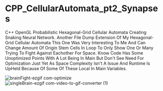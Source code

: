 # CPP_CellularAutomata_pt2_Synapses
C++ OpenGL Probabilistic Hexagonal-Grid Cellular Automata Creating Snaking Neural Network.
Another File Dump Extension Of My Hexagonal-Grid Cellular Automata This One Was Very Interesting To Me And Can Change Amount Of Origin Stem Cells In Loop To Only Show One Or Many Trying To Fight Against Eachother For Space. Know Code Has Some Unoptimized Points With A Lot Being In Main But Don't See Need For Optimization Just Yet As Space Complexity Isn't A Issue And Runtime Is UpHeld Because Of Some Of These Local In Main Variables.

![brainFight-ezgif com-optimize](https://github.com/Kingerthanu/CPP_CellularAutomata_pt2_Synapses/assets/76754592/e2e4d255-8cd1-456a-8eee-f19c576e7813)
![singleBrain-ezgif com-video-to-gif-converter (1)](https://github.com/Kingerthanu/CPP_CellularAutomata_pt2_Synapses/assets/76754592/b2e1f813-8a35-42ce-b934-d3fc01324760)
